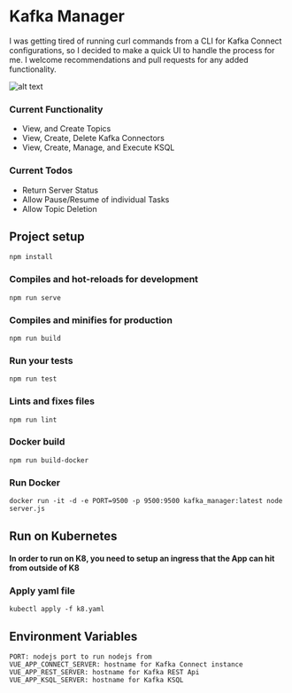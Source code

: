 # Kafka Manager
I was getting tired of running curl commands from a CLI for Kafka Connect configurations, so I decided to make a quick UI to handle the process for me. I welcome recommendations and pull requests for any added functionality.

![alt text](https://s3.amazonaws.com/beagley-misc/Screenshot+from+2018-12-20+17-06-43.png)

### Current Functionality
- View, and Create Topics
- View, Create, Delete Kafka Connectors
- View, Create, Manage, and Execute KSQL

### Current Todos
- Return Server Status
- Allow Pause/Resume of individual Tasks
- Allow Topic Deletion

## Project setup
```
npm install
```

### Compiles and hot-reloads for development
```
npm run serve
```

### Compiles and minifies for production
```
npm run build
```

### Run your tests
```
npm run test
```

### Lints and fixes files
```
npm run lint
```

### Docker build
```
npm run build-docker
```

### Run Docker
```
docker run -it -d -e PORT=9500 -p 9500:9500 kafka_manager:latest node server.js
```

## Run on Kubernetes
#### In order to run on K8, you need to setup an ingress that the App can hit from outside of K8
### Apply yaml file
```
kubectl apply -f k8.yaml
```

## Environment Variables
```
PORT: nodejs port to run nodejs from
VUE_APP_CONNECT_SERVER: hostname for Kafka Connect instance
VUE_APP_REST_SERVER: hostname for Kafka REST Api
VUE_APP_KSQL_SERVER: hostname for Kafka KSQL 
